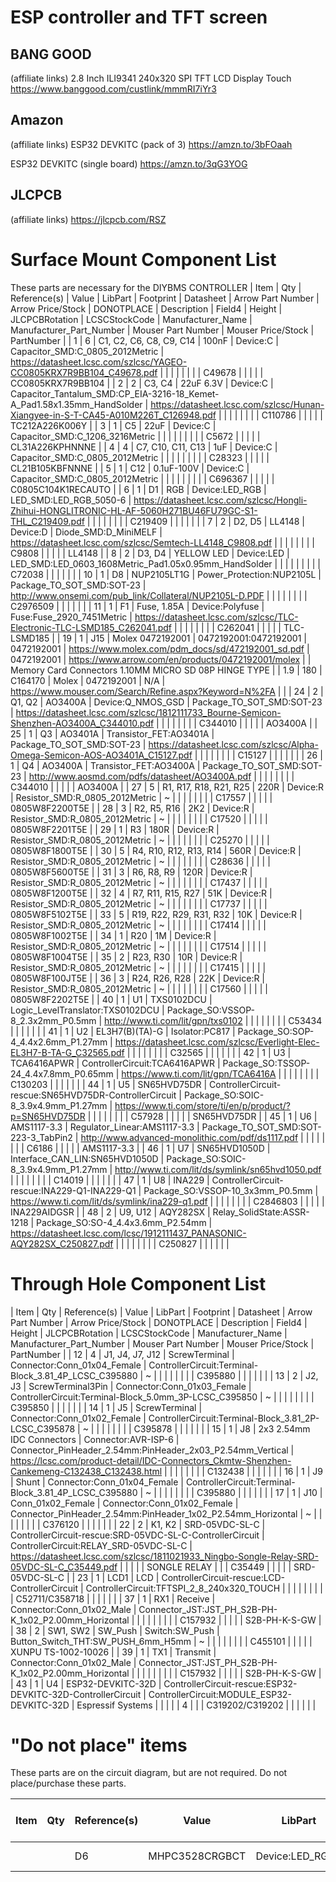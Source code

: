 # ESP controller and TFT screen

## BANG GOOD 
(affiliate links)
2.8 Inch ILI9341 240x320 SPI TFT LCD Display Touch
https://www.banggood.com/custlink/mmmRI7iYr3

## Amazon 
(affiliate links)
ESP32 DEVKITC (pack of 3)
https://amzn.to/3bFOaah

ESP32 DEVKITC (single board)
https://amzn.to/3qG3YOG

## JLCPCB
(affiliate links)
https://jlcpcb.com/RSZ


# Surface Mount Component List

These parts are necessary for the DIYBMS CONTROLLER
| Item | Qty | Reference(s) | Value | LibPart | Footprint | Datasheet | Arrow Part Number | Arrow Price/Stock | DONOTPLACE | Description | Field4 | Height | JLCPCBRotation | LCSCStockCode | Manufacturer_Name | Manufacturer_Part_Number | Mouser Part Number | Mouser Price/Stock | PartNumber |
| 1 | 6 | C1, C2, C6, C8, C9, C14 | 100nF | Device:C | Capacitor_SMD:C_0805_2012Metric | https://datasheet.lcsc.com/szlcsc/YAGEO-CC0805KRX7R9BB104_C49678.pdf |  |  |  |  |  |  |  | C49678 |  |  |  |  | CC0805KRX7R9BB104 |
| 2 | 2 | C3, C4 | 22uF 6.3V | Device:C | Capacitor_Tantalum_SMD:CP_EIA-3216-18_Kemet-A_Pad1.58x1.35mm_HandSolder | https://datasheet.lcsc.com/szlcsc/Hunan-Xiangyee-in-S-T-CA45-A010M226T_C126948.pdf |  |  |  |  |  |  |  | C110786 |  |  |  |  | TC212A226K006Y |
| 3 | 1 | C5 | 22uF | Device:C | Capacitor_SMD:C_1206_3216Metric |  |  |  |  |  |  |  |  | C5672 |  |  |  |  | CL31A226KPHNNNE |
| 4 | 4 | C7, C10, C11, C13 | 1uF | Device:C | Capacitor_SMD:C_0805_2012Metric |  |  |  |  |  |  |  |  | C28323 |  |  |  |  | CL21B105KBFNNNE |
| 5 | 1 | C12 | 0.1uF-100V | Device:C | Capacitor_SMD:C_0805_2012Metric |  |  |  |  |  |  |  |  | C696367 |  |  |  |  | C0805C104K1RECAUTO |
| 6 | 1 | D1 | RGB | Device:LED_RGB | LED_SMD:LED_RGB_5050-6 | https://datasheet.lcsc.com/szlcsc/Hongli-Zhihui-HONGLITRONIC-HL-AF-5060H271BU46FU79GC-S1-THL_C219409.pdf |  |  |  |  |  |  |  | C219409 |  |  |  |  |  |
| 7 | 2 | D2, D5 | LL4148 | Device:D | Diode_SMD:D_MiniMELF | https://datasheet.lcsc.com/szlcsc/Semtech-LL4148_C9808.pdf |  |  |  |  |  |  |  | C9808 |  |  |  |  | LL4148 |
| 8 | 2 | D3, D4 | YELLOW LED | Device:LED | LED_SMD:LED_0603_1608Metric_Pad1.05x0.95mm_HandSolder |  |  |  |  |  |  |  |  | C72038 |  |  |  |  |  |
| 10 | 1 | D8 | NUP2105LT1G | Power_Protection:NUP2105L | Package_TO_SOT_SMD:SOT-23 | http://www.onsemi.com/pub_link/Collateral/NUP2105L-D.PDF |  |  |  |  |  |  |  | C2976509 |  |  |  |  |  |
| 11 | 1 | F1 | Fuse, 1.85A | Device:Polyfuse | Fuse:Fuse_2920_7451Metric | https://datasheet.lcsc.com/szlcsc/TLC-Electronic-TLC-LSMD185_C262041.pdf |  |  |  |  |  |  |  | C262041 |  |  |  |  | TLC-LSMD185 |
| 19 | 1 | J15 | Molex 0472192001 | 0472192001:0472192001 | 0472192001 | https://www.molex.com/pdm_docs/sd/472192001_sd.pdf | 0472192001 | https://www.arrow.com/en/products/0472192001/molex |  | Memory Card Connectors 1.10MM MICRO SD 08P HINGE TYPE |  | 1.9 | 180 | C164170 | Molex | 0472192001 | N/A | https://www.mouser.com/Search/Refine.aspx?Keyword=N%2FA |  |
| 24 | 2 | Q1, Q2 | AO3400A | Device:Q_NMOS_GSD | Package_TO_SOT_SMD:SOT-23 | https://datasheet.lcsc.com/szlcsc/1812111733_Bourne-Semicon-Shenzhen-AO3400A_C344010.pdf |  |  |  |  |  |  |  | C344010 |  |  |  |  | AO3400A |
| 25 | 1 | Q3 | AO3401A | Transistor_FET:AO3401A | Package_TO_SOT_SMD:SOT-23 | https://datasheet.lcsc.com/szlcsc/Alpha-Omega-Semicon-AOS-AO3401A_C15127.pdf |  |  |  |  |  |  |  | C15127 |  |  |  |  |  |
| 26 | 1 | Q4 | AO3400A | Transistor_FET:AO3400A | Package_TO_SOT_SMD:SOT-23 | http://www.aosmd.com/pdfs/datasheet/AO3400A.pdf |  |  |  |  |  |  |  | C344010 |  |  |  |  | AO3400A |
| 27 | 5 | R1, R17, R18, R21, R25 | 220R | Device:R | Resistor_SMD:R_0805_2012Metric | ~ |  |  |  |  |  |  |  | C17557 |  |  |  |  | 0805W8F2200T5E |
| 28 | 3 | R2, R5, R16 | 2K2 | Device:R | Resistor_SMD:R_0805_2012Metric | ~ |  |  |  |  |  |  |  | C17520 |  |  |  |  | 0805W8F2201T5E |
| 29 | 1 | R3 | 180R | Device:R | Resistor_SMD:R_0805_2012Metric | ~ |  |  |  |  |  |  |  | C25270 |  |  |  |  | 0805W8F1800T5E |
| 30 | 5 | R4, R10, R12, R13, R14 | 560R | Device:R | Resistor_SMD:R_0805_2012Metric | ~ |  |  |  |  |  |  |  | C28636 |  |  |  |  | 0805W8F5600T5E |
| 31 | 3 | R6, R8, R9 | 120R | Device:R | Resistor_SMD:R_0805_2012Metric | ~ |  |  |  |  |  |  |  | C17437 |  |  |  |  | 0805W8F1200T5E |
| 32 | 4 | R7, R11, R15, R27 | 51K | Device:R | Resistor_SMD:R_0805_2012Metric | ~ |  |  |  |  |  |  |  | C17737 |  |  |  |  | 0805W8F5102T5E |
| 33 | 5 | R19, R22, R29, R31, R32 | 10K | Device:R | Resistor_SMD:R_0805_2012Metric | ~ |  |  |  |  |  |  |  | C17414 |  |  |  |  | 0805W8F1002T5E |
| 34 | 1 | R20 | 1M | Device:R | Resistor_SMD:R_0805_2012Metric | ~ |  |  |  |  |  |  |  | C17514 |  |  |  |  | 0805W8F1004T5E |
| 35 | 2 | R23, R30 | 10R | Device:R | Resistor_SMD:R_0805_2012Metric | ~ |  |  |  |  |  |  |  | C17415 |  |  |  |  | 0805W8F100JT5E |
| 36 | 3 | R24, R26, R28 | 22K | Device:R | Resistor_SMD:R_0805_2012Metric | ~ |  |  |  |  |  |  |  | C17560 |  |  |  |  | 0805W8F2202T5E |
| 40 | 1 | U1 | TXS0102DCU | Logic_LevelTranslator:TXS0102DCU | Package_SO:VSSOP-8_2.3x2mm_P0.5mm | http://www.ti.com/lit/gpn/txs0102 |  |  |  |  |  |  |  | C53434 |  |  |  |  |  |
| 41 | 1 | U2 | EL3H7(B)(TA)-G | Isolator:PC817 | Package_SO:SOP-4_4.4x2.6mm_P1.27mm | https://datasheet.lcsc.com/szlcsc/Everlight-Elec-EL3H7-B-TA-G_C32565.pdf |  |  |  |  |  |  |  | C32565 |  |  |  |  |  |
| 42 | 1 | U3 | TCA6416APWR | ControllerCircuit:TCA6416APWR | Package_SO:TSSOP-24_4.4x7.8mm_P0.65mm | https://www.ti.com/lit/gpn/TCA6416A |  |  |  |  |  |  |  | C130203 |  |  |  |  |  |
| 44 | 1 | U5 | SN65HVD75DR | ControllerCircuit-rescue:SN65HVD75DR-ControllerCircuit | Package_SO:SOIC-8_3.9x4.9mm_P1.27mm | https://www.ti.com/store/ti/en/p/product/?p=SN65HVD75DR |  |  |  |  |  |  |  | C57928 |  |  |  |  | SN65HVD75DR |
| 45 | 1 | U6 | AMS1117-3.3 | Regulator_Linear:AMS1117-3.3 | Package_TO_SOT_SMD:SOT-223-3_TabPin2 | http://www.advanced-monolithic.com/pdf/ds1117.pdf |  |  |  |  |  |  |  | C6186 |  |  |  |  | AMS1117-3.3 |
| 46 | 1 | U7 | SN65HVD1050D | Interface_CAN_LIN:SN65HVD1050D | Package_SO:SOIC-8_3.9x4.9mm_P1.27mm | http://www.ti.com/lit/ds/symlink/sn65hvd1050.pdf |  |  |  |  |  |  |  | C14019 |  |  |  |  |  |
| 47 | 1 | U8 | INA229 | ControllerCircuit-rescue:INA229-Q1-INA229-Q1 | Package_SO:VSSOP-10_3x3mm_P0.5mm | https://www.ti.com/lit/ds/symlink/ina229-q1.pdf |  |  |  |  |  |  |  | C2846803 |  |  |  |  | INA229AIDGSR |
| 48 | 2 | U9, U12 | AQY282SX | Relay_SolidState:ASSR-1218 | Package_SO:SO-4_4.4x3.6mm_P2.54mm | https://datasheet.lcsc.com/lcsc/1912111437_PANASONIC-AQY282SX_C250827.pdf |  |  |  |  |  |  |  | C250827 |  |  |  |  |  |

# Through Hole Component List
| Item | Qty | Reference(s) | Value | LibPart | Footprint | Datasheet | Arrow Part Number | Arrow Price/Stock | DONOTPLACE | Description | Field4 | Height | JLCPCBRotation | LCSCStockCode | Manufacturer_Name | Manufacturer_Part_Number | Mouser Part Number | Mouser Price/Stock | PartNumber |
| 12 | 4 | J1, J4, J7, J12 | ScrewTerminal | Connector:Conn_01x04_Female | ControllerCircuit:Terminal-Block_3.81_4P_LCSC_C395880 | ~ |  |  |  |  |  |  |  | C395880 |  |  |  |  |  |
| 13 | 2 | J2, J3 | ScrewTerminal3Pin | Connector:Conn_01x03_Female | ControllerCircuit:Terminal-Block_5.0mm_3P-LCSC_C395850 | ~ |  |  |  |  |  |  |  | C395850 |  |  |  |  |  |
| 14 | 1 | J5 | ScrewTerminal | Connector:Conn_01x02_Female | ControllerCircuit:Terminal-Block_3.81_2P-LCSC_C395878 | ~ |  |  |  |  |  |  |  | C395878 |  |  |  |  |  |
| 15 | 1 | J8 | 2x3 2.54mm IDC Connectors | Connector:AVR-ISP-6 | Connector_PinHeader_2.54mm:PinHeader_2x03_P2.54mm_Vertical | https://lcsc.com/product-detail/IDC-Connectors_Ckmtw-Shenzhen-Cankemeng-C132438_C132438.html |  |  |  |  |  |  |  | C132438 |  |  |  |  |  |
| 16 | 1 | J9 | Shunt | Connector:Conn_01x04_Female | ControllerCircuit:Terminal-Block_3.81_4P_LCSC_C395880 | ~ |  |  |  |  |  |  |  | C395880 |  |  |  |  |  |
| 17 | 1 | J10 | Conn_01x02_Female | Connector:Conn_01x02_Female | Connector_PinHeader_2.54mm:PinHeader_1x02_P2.54mm_Horizontal | ~ |  |  |  |  |  |  |  | C376120 |  |  |  |  |  |
| 22 | 2 | K1, K2 | SRD-05VDC-SL-C | ControllerCircuit-rescue:SRD-05VDC-SL-C-ControllerCircuit | ControllerCircuit:RELAY_SRD-05VDC-SL-C | https://datasheet.lcsc.com/szlcsc/1811021933_Ningbo-Songle-Relay-SRD-05VDC-SL-C_C35449.pdf |  |  |  |  | SONGLE RELAY |  |  | C35449 |  |  |  |  | SRD-05VDC-SL-C |
| 23 | 1 | LCD1 | LCD | ControllerCircuit-rescue:LCD-ControllerCircuit | ControllerCircuit:TFTSPI_2_8_240x320_TOUCH |  |  |  |  |  |  |  |  | C52711/C358718 |  |  |  |  |  |
| 37 | 1 | RX1 | Receive | Connector:Conn_01x02_Male | Connector_JST:JST_PH_S2B-PH-K_1x02_P2.00mm_Horizontal |  |  |  |  |  |  |  |  | C157932 |  |  |  |  | S2B-PH-K-S-GW |
| 38 | 2 | SW1, SW2 | SW_Push | Switch:SW_Push | Button_Switch_THT:SW_PUSH_6mm_H5mm | ~ |  |  |  |  |  |  |  | C455101 |  |  |  |  | XUNPU TS-1002-10026 |
| 39 | 1 | TX1 | Transmit | Connector:Conn_01x02_Male | Connector_JST:JST_PH_S2B-PH-K_1x02_P2.00mm_Horizontal |  |  |  |  |  |  |  |  | C157932 |  |  |  |  | S2B-PH-K-S-GW |
| 43 | 1 | U4 | ESP32-DEVKITC-32D | ControllerCircuit-rescue:ESP32-DEVKITC-32D-ControllerCircuit | ControllerCircuit:MODULE_ESP32-DEVKITC-32D | Espressif Systems |  |  |  |  | 4 |  |  | C319202/C319202 |  |  |  |  |  |

# "Do not place" items

These parts are on the circuit diagram, but are not required.  Do not place/purchase these parts.

| Item | Qty | Reference(s) | Value          | LibPart         | Footprint                            | Datasheet                                                                     | Arrow Part Number | Arrow Price/Stock | DONOTPLACE | Description | Field4 | Height | JLCPCBRotation | LCSCStockCode | Manufacturer_Name | Manufacturer_Part_Number | Mouser Part Number | Mouser Price/Stock | PartNumber |
| ---- | --- | ------------ | -------------- | --------------- | ------------------------------------ | ----------------------------------------------------------------------------- | ----------------- | ----------------- | ---------- | ----------- | ------ | ------ | -------------- | ------------- | ----------------- | ------------------------ | ------------------ | ------------------ | ---------- |
|      |     | D6           | MHPC3528CRGBCT | Device:LED_RGBC | ControllerCircuit:LED_MHPC3528CRGBCT | https://datasheet.lcsc.com/lcsc/2202141600_MEIHUA-MHPC3528CRGBCT_C2962096.pdf |                   |                   |            |             |        |        |                |               |                   |                          |                    |                    |            |
